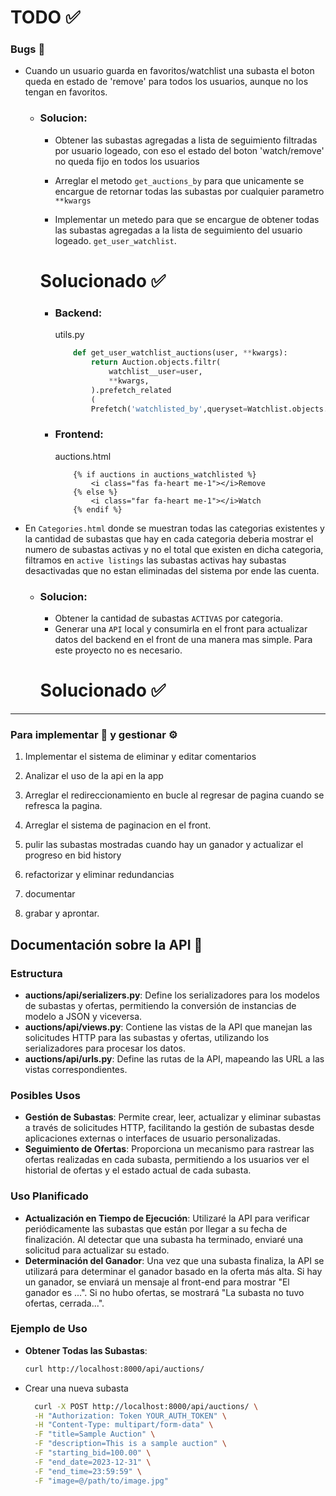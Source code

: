 # TODO ✅

### Bugs 🚩

* Cuando un usuario guarda en favoritos/watchlist una subasta el boton queda en estado de 'remove' para todos los usuarios, aunque no los tengan en favoritos.
    *   ### Solucion:
        * Obtener las subastas agregadas a lista de seguimiento filtradas por usuario logeado, con eso el estado del boton 'watch/remove' no queda fijo en todos los usuarios
        * Arreglar el metodo `get_auctions_by` para que unicamente se encargue de retornar todas las subastas por cualquier parametro `**kwargs` 

        * Implementar un metedo para que se encargue de obtener todas las subastas  agregadas a la lista de seguimiento del usuario logeado.
        `get_user_watchlist`.

        # Solucionado ✅
          *  ### Backend:
                utils.py
                ```python
                    def get_user_watchlist_auctions(user, **kwargs):
                        return Auction.objects.filtr(
                            watchlist__user=user,
                            **kwargs,
                        ).prefetch_related
                        (
                        Prefetch('watchlisted_by',queryset=Watchlist.objects.filter(user=user),to_attr='user_watchlist'))
                ```
          *  ### Frontend:
                auctions.html
                ```Django
                    {% if auctions in auctions_watchlisted %}
                        <i class="fas fa-heart me-1"></i>Remove
                    {% else %}
                        <i class="far fa-heart me-1"></i>Watch
                    {% endif %}
                ```
                
* En `Categories.html`  donde se muestran todas las categorias existentes y la cantidad de subastas que hay en cada categoria deberia mostrar el numero de subastas activas y no el  total  que existen en dicha categoria, filtramos en `active listings` las subastas activas hay subastas desactivadas que no estan eliminadas del sistema por ende las cuenta. 
    * ### Solucion:
        * Obtener la cantidad de subastas `ACTIVAS` por categoria.
        * Generar una `API` local y consumirla en el front para actualizar datos del backend en el front de una manera mas simple. Para este proyecto no es necesario.

        # Solucionado ✅
            
---

### Para implementar 🔧 y gestionar ⚙️

1.  Implementar el sistema de eliminar y editar comentarios
2.  Analizar el uso de la api en la app
3.  Arreglar el redireccionamiento en bucle  al regresar de pagina cuando se refresca la pagina.
4.  Arreglar el sistema de paginacion en el front.
5. pulir las subastas mostradas cuando hay un ganador y actualizar el progreso en bid history

6. refactorizar y eliminar redundancias
7. documentar
8. grabar y aprontar.





## Documentación sobre la API 📖 

### Estructura

- **auctions/api/serializers.py**: Define los serializadores para los modelos de subastas y ofertas, permitiendo la conversión de instancias de modelo a JSON y viceversa.
- **auctions/api/views.py**: Contiene las vistas de la API que manejan las solicitudes HTTP para las subastas y ofertas, utilizando los serializadores para procesar los datos.
- **auctions/api/urls.py**: Define las rutas de la API, mapeando las URL a las vistas correspondientes.

### Posibles Usos

- **Gestión de Subastas**: Permite crear, leer, actualizar y eliminar subastas a través de solicitudes HTTP, facilitando la gestión de subastas desde aplicaciones externas o interfaces de usuario personalizadas.
- **Seguimiento de Ofertas**: Proporciona un mecanismo para rastrear las ofertas realizadas en cada subasta, permitiendo a los usuarios ver el historial de ofertas y el estado actual de cada subasta.

### Uso Planificado

- **Actualización en Tiempo de Ejecución**: Utilizaré la API para verificar periódicamente las subastas que están por llegar a su fecha de finalización. Al detectar que una subasta ha terminado, enviaré una solicitud para actualizar su estado.
- **Determinación del Ganador**: Una vez que una subasta finaliza, la API se utilizará para determinar el ganador basado en la oferta más alta. Si hay un ganador, se enviará un mensaje al front-end para mostrar "El ganador es ...". Si no hubo ofertas, se mostrará "La subasta no tuvo ofertas, cerrada...".






### Ejemplo de Uso

- **Obtener Todas las Subastas**:
  ```bash
  curl http://localhost:8000/api/auctions/

* Crear una nueva subasta
  ```bash
    curl -X POST http://localhost:8000/api/auctions/ \
    -H "Authorization: Token YOUR_AUTH_TOKEN" \
    -H "Content-Type: multipart/form-data" \
    -F "title=Sample Auction" \
    -F "description=This is a sample auction" \
    -F "starting_bid=100.00" \
    -F "end_date=2023-12-31" \
    -F "end_time=23:59:59" \
    -F "image=@/path/to/image.jpg"
  ```




